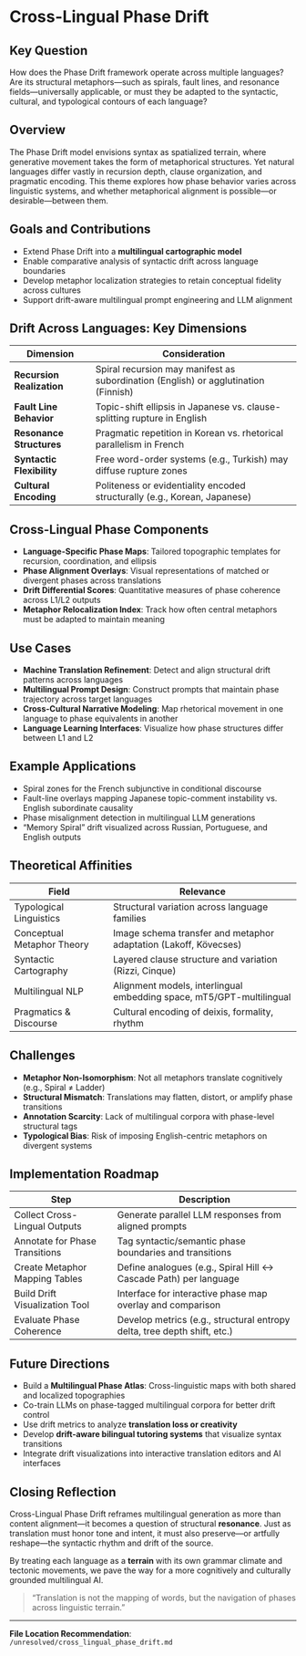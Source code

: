 # Cross-Lingual Phase Drift

## Key Question  
How does the Phase Drift framework operate across multiple languages? Are its structural metaphors—such as spirals, fault lines, and resonance fields—universally applicable, or must they be adapted to the syntactic, cultural, and typological contours of each language?

## Overview  
The Phase Drift model envisions syntax as spatialized terrain, where generative movement takes the form of metaphorical structures. Yet natural languages differ vastly in recursion depth, clause organization, and pragmatic encoding. This theme explores how phase behavior varies across linguistic systems, and whether metaphorical alignment is possible—or desirable—between them.

## Goals and Contributions  

- Extend Phase Drift into a **multilingual cartographic model**
- Enable comparative analysis of syntactic drift across language boundaries
- Develop metaphor localization strategies to retain conceptual fidelity across cultures
- Support drift-aware multilingual prompt engineering and LLM alignment

## Drift Across Languages: Key Dimensions  

| Dimension                  | Consideration                                                             |
|---------------------------|---------------------------------------------------------------------------|
| **Recursion Realization** | Spiral recursion may manifest as subordination (English) or agglutination (Finnish) |
| **Fault Line Behavior**   | Topic-shift ellipsis in Japanese vs. clause-splitting rupture in English |
| **Resonance Structures**  | Pragmatic repetition in Korean vs. rhetorical parallelism in French       |
| **Syntactic Flexibility** | Free word-order systems (e.g., Turkish) may diffuse rupture zones         |
| **Cultural Encoding**     | Politeness or evidentiality encoded structurally (e.g., Korean, Japanese) |

## Cross-Lingual Phase Components  

- **Language-Specific Phase Maps**: Tailored topographic templates for recursion, coordination, and ellipsis
- **Phase Alignment Overlays**: Visual representations of matched or divergent phases across translations
- **Drift Differential Scores**: Quantitative measures of phase coherence across L1/L2 outputs
- **Metaphor Relocalization Index**: Track how often central metaphors must be adapted to maintain meaning

## Use Cases  

- **Machine Translation Refinement**: Detect and align structural drift patterns across languages
- **Multilingual Prompt Design**: Construct prompts that maintain phase trajectory across target languages
- **Cross-Cultural Narrative Modeling**: Map rhetorical movement in one language to phase equivalents in another
- **Language Learning Interfaces**: Visualize how phase structures differ between L1 and L2

## Example Applications  

- Spiral zones for the French subjunctive in conditional discourse  
- Fault-line overlays mapping Japanese topic-comment instability vs. English subordinate causality  
- Phase misalignment detection in multilingual LLM generations  
- “Memory Spiral” drift visualized across Russian, Portuguese, and English outputs  

## Theoretical Affinities  

| Field                      | Relevance                                                             |
|---------------------------|----------------------------------------------------------------------|
| Typological Linguistics   | Structural variation across language families                        |
| Conceptual Metaphor Theory| Image schema transfer and metaphor adaptation (Lakoff, Kövecses)     |
| Syntactic Cartography     | Layered clause structure and variation (Rizzi, Cinque)                |
| Multilingual NLP          | Alignment models, interlingual embedding space, mT5/GPT-multilingual |
| Pragmatics & Discourse    | Cultural encoding of deixis, formality, rhythm                       |

## Challenges  

- **Metaphor Non-Isomorphism**: Not all metaphors translate cognitively (e.g., Spiral ≠ Ladder)
- **Structural Mismatch**: Translations may flatten, distort, or amplify phase transitions
- **Annotation Scarcity**: Lack of multilingual corpora with phase-level structural tags
- **Typological Bias**: Risk of imposing English-centric metaphors on divergent systems

## Implementation Roadmap  

| Step                               | Description                                                                 |
|------------------------------------|-----------------------------------------------------------------------------|
| Collect Cross-Lingual Outputs      | Generate parallel LLM responses from aligned prompts                       |
| Annotate for Phase Transitions     | Tag syntactic/semantic phase boundaries and transitions                    |
| Create Metaphor Mapping Tables     | Define analogues (e.g., Spiral Hill ↔ Cascade Path) per language           |
| Build Drift Visualization Tool     | Interface for interactive phase map overlay and comparison                 |
| Evaluate Phase Coherence           | Develop metrics (e.g., structural entropy delta, tree depth shift, etc.)   |

## Future Directions  

- Build a **Multilingual Phase Atlas**: Cross-linguistic maps with both shared and localized topographies  
- Co-train LLMs on phase-tagged multilingual corpora for better drift control  
- Use drift metrics to analyze **translation loss or creativity**  
- Develop **drift-aware bilingual tutoring systems** that visualize syntax transitions  
- Integrate drift visualizations into interactive translation editors and AI interfaces  

## Closing Reflection  
Cross-Lingual Phase Drift reframes multilingual generation as more than content alignment—it becomes a question of structural **resonance**. Just as translation must honor tone and intent, it must also preserve—or artfully reshape—the syntactic rhythm and drift of the source.  

By treating each language as a **terrain** with its own grammar climate and tectonic movements, we pave the way for a more cognitively and culturally grounded multilingual AI.  

> “Translation is not the mapping of words, but the navigation of phases across linguistic terrain.”  

---
**File Location Recommendation**:  
`/unresolved/cross_lingual_phase_drift.md`
